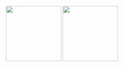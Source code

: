 <div align="center">
  <img src="https://github-readme-stats.vercel.app/api?username=Tommy-Pamilo&show_icons=true&theme=chartreuse-dark&count_private=true" height="150" alt=""  />
  <img src="https://github-readme-stats.vercel.app/api/top-langs?locale=en&hide_title=false&layout=compact&card_width=320&langs_count=5&theme=chartreuse-dark&username=Tommy-Pamilo" height="150" alt=""  />
</div>






